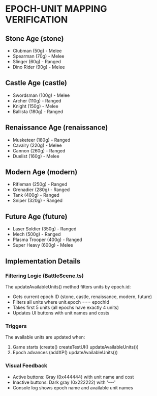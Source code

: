 ﻿# EPOCH-UNIT MAPPING VERIFICATION

##  Stone Age (stone)
- Clubman (50g) - Melee
- Spearman (70g) - Melee  
- Slinger (60g) - Ranged
- Dino Rider (90g) - Melee

##  Castle Age (castle)
- Swordsman (100g) - Melee
- Archer (110g) - Ranged
- Knight (150g) - Melee
- Ballista (180g) - Ranged

##  Renaissance Age (renaissance)
- Musketeer (180g) - Ranged
- Cavalry (220g) - Melee
- Cannon (260g) - Ranged
- Duelist (160g) - Melee

##  Modern Age (modern)
- Rifleman (250g) - Ranged
- Grenadier (280g) - Ranged
- Tank (400g) - Ranged
- Sniper (320g) - Ranged

##  Future Age (future)
- Laser Soldier (350g) - Ranged
- Mech (500g) - Ranged
- Plasma Trooper (400g) - Ranged
- Super Heavy (600g) - Melee

## Implementation Details

### Filtering Logic (BattleScene.ts)
The updateAvailableUnits() method filters units by epoch.id:
- Gets current epoch ID (stone, castle, renaissance, modern, future)
- Filters all units where unit.epoch === epochId
- Takes first 5 units (all epochs have exactly 4 units)
- Updates UI buttons with unit names and costs

### Triggers
The available units are updated when:
1. Game starts (create()  createTestUI()  updateAvailableUnits())
2. Epoch advances (addXP()  updateAvailableUnits())

### Visual Feedback
- Active buttons: Gray (0x444444) with unit name and cost
- Inactive buttons: Dark gray (0x222222) with '---'
- Console log shows epoch name and available unit names
